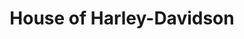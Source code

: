 ---
title: "House of Harley-Davidson"
url: /greenfield/house-of-harley-davidson/
shop: motorcycle
---